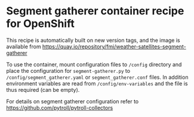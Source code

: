 # Segment gatherer container recipe for OpenShift

This recipe is automatically built on new version tags, and the image
is available from
https://quay.io/repository/fmi/weather-satellites-segment-gatherer

To use the container, mount configuration files to `/config` directory
and place the configuration for `segment-gatherer.py` to
`/config/segment_gatherer.yaml` or `segment_gatherer.conf` files. In
addition environment variables are read from `/config/env-variables`
and the file is thus required (can be empty).

For details on segment gatherer configuration refer to
https://github.com/pytroll/pytroll-collectors
